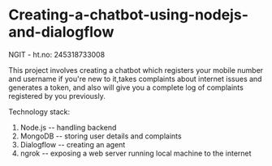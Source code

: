 # Creating-a-chatbot-using-nodejs-and-dialogflow
NGIT - ht.no: 245318733008



This project involves creating a chatbot which registers your mobile number and username if you're new to it,takes complaints about internet issues and generates a token, 
and also will give you a complete log of complaints registered by you previously.


Technology stack:
1) Node.js      -- handling backend
2) MongoDB      -- storing user details and complaints
3) Dialogflow   -- creating an agent
4) ngrok        -- exposing a web server running local machine to the internet
